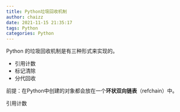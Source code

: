 ```yaml
---
title: Python垃圾回收机制
author: chaizz
date: 2021-11-15 21:35:17
tags: Python
categories: Python
---
```


Python 的垃圾回收机制是有三种形式来实现的。

- 引用计数
- 标记清除
- 分代回收



前提：在Python中创建的对象都会放在一个**环状双向链表**（refchain）中。



引用计数



